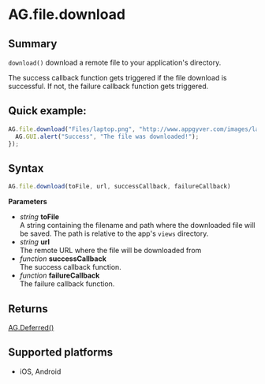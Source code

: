 # AG.file.download

## Summary
`download()` download a remote file to your application's directory.

The success callback function gets triggered if the file download is successful. If not, the failure callback function gets triggered.

## Quick example:
```javascript
AG.file.download("Files/laptop.png", "http://www.appgyver.com/images/laptop.png", function(){
  AG.GUI.alert("Success", "The file was downloaded!");
});
```

## Syntax
```javascript
AG.file.download(toFile, url, successCallback, failureCallback)
```

**Parameters**

* *string* **toFile**<br>
  A string containing the filename and path where the downloaded file will be saved. The path is relative to the app's `views` directory.
* *string* **url**<br>
  The remote URL where the file will be downloaded from
* *function* **successCallback**<br>
  The success callback function.
* *function* **failureCallback**<br>
  The failure callback function.

## Returns
[AG.Deferred()](../../Deferred/Deferred.md)

## Supported platforms
* iOS, Android

